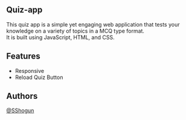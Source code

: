 ## Quiz-app
 
This quiz app is a simple yet engaging web application that tests your knowledge on a variety of topics in a MCQ type format.<br>It is built using JavaScript, HTML, and CSS.

## Features

- Responsive
- Reload Quiz Button

## Authors
[@SShogun](https://www.github.com/SShogun)
